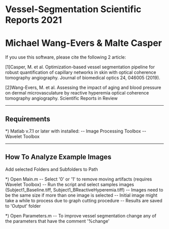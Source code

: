 # Vessel-Segmentation Scientific Reports 2021
#                                                                      
# Michael Wang-Evers & Malte Casper



  If you use this software, please cite the following 2 article:

[1]Casper, M. et al. Optimization-based vessel segmentation pipeline for robust quantification of capillary networks
   in skin with optical coherence tomography angiography. Journal of biomedical optics 24, 046005 (2019).

[2]Wang-Evers, M. et al. Assessing the impact of aging and blood pressure on dermal microvasculature by reactive 
   hyperemia optical coherence tomography angiography. Scientific Reports in Review

-------------------------------------------------------------------
 Requirements
-------------------------------------------------------------------

*) Matlab v.7.1 or later with installed:
   -- Image Processing Toolbox 
   -- Wavelet Toolbox 


-------------------------------------------------------------------
 How To Analyze Example Images
-------------------------------------------------------------------
Add selected Folders and Subfolders to Path

*) Open Main.m
   -- Select '0' or '1' to remove moving artifacts (requires Wavelet Toolbox) 
   -- Run the script and select samples images (Subject1_Baseline.tiff, Subject1_BReactiveHyperemia.tiff) 
   -- Images need to be the same size if more than one image is selected
   -- Initial image might take a while to process due to graph cutting procedure
   -- Results are saved to 'Output' folder

*) Open Parameters.m
   -- To improve vessel segmentation change any of the parameters that have the comment '%change'

